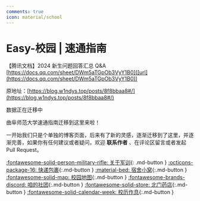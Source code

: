 ```yaml
---
comments: true
icon: material/school
---
```


# Easy-校园 | 速通指南

【腾讯文档】2024 新生问题回答汇总 Q&A [https://docs.qq.com/sheet/DWm5aTGpOb3VyY1B0]([url](https://docs.qq.com/sheet/DWm5aTGpOb3VyY1B0))

原地址：[https://blog.w1ndys.top/posts/8f8bbaa8#/](https://blog.w1ndys.top/posts/8f8bbaa8#/)

数据正在迁移中

曲阜师范大学速通指南迁移到这里来啦！

一开始我们只是个单独的博客页面，后来有了新的灵感，逐渐迁移到了这里，并逐渐完善，如果你有任何建议或者疑问，欢迎 **联系作者** 、在评论区留言或者发起 Pull Request。

[:fontawesome-solid-person-military-rifle: 关于军训](Military/){: .md-button }
[:octicons-package-16: 快递包裹](Express/){:.md-button }
[:material-bed: 宿舍小窝](Dorm/){:.md-button }
[:fontawesome-solid-map: 校园地图](Map/){:.md-button }
[:fontawesome-brands-discord: 咱的社团](Clubs/){:.md-button }
[:fontawesome-solid-store: 北门药店](Drugstore/){:.md-button }
[:fontawesome-solid-calendar-week: 校历作息](Calendar/){:.md-button }
